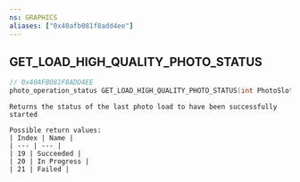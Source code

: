 ```yaml
---
ns: GRAPHICS
aliases: ["0x40afb081f8add4ee"]
---
```

## GET_LOAD_HIGH_QUALITY_PHOTO_STATUS

```c
// 0x40AFB081F8ADD4EE
photo_operation_status GET_LOAD_HIGH_QUALITY_PHOTO_STATUS(int PhotoSlotIndex);
```

```
Returns the status of the last photo load to have been successfully started

Possible return values:
| Index | Name |
| --- | --- |
| 19 | Succeeded |
| 20 | In Progress |
| 21 | Failed |
```
